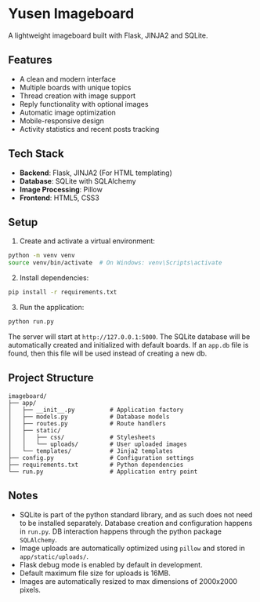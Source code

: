 # Yusen Imageboard

A lightweight imageboard built with Flask, JINJA2 and SQLite.

## Features

- A clean and modern interface
- Multiple boards with unique topics
- Thread creation with image support
- Reply functionality with optional images
- Automatic image optimization
- Mobile-responsive design
- Activity statistics and recent posts tracking

## Tech Stack

- **Backend**: Flask, JINJA2 (For HTML templating)
- **Database**: SQLite with SQLAlchemy
- **Image Processing**: Pillow
- **Frontend**: HTML5, CSS3

## Setup

1. Create and activate a virtual environment:
```bash
python -m venv venv
source venv/bin/activate  # On Windows: venv\Scripts\activate
```

2. Install dependencies:
```bash
pip install -r requirements.txt
```

3. Run the application:
```bash
python run.py
```

The server will start at `http://127.0.0.1:5000`.
The SQLite database will be automatically created and initialized with default boards.
If an `app.db` file is found, then this file will be used instead of creating a new db.

## Project Structure

```
imageboard/
├── app/
│   ├── __init__.py          # Application factory
│   ├── models.py            # Database models
│   ├── routes.py            # Route handlers
│   ├── static/
│   │   ├── css/             # Stylesheets
│   │   └── uploads/         # User uploaded images
│   └── templates/           # Jinja2 templates
├── config.py                # Configuration settings
├── requirements.txt         # Python dependencies
└── run.py                   # Application entry point
```

## Notes

- SQLite is part of the python standard library, and as such does not need to be installed separately.
  Database creation and configuration happens in `run.py`. DB interaction happens through the python package `SQLAlchemy`.
- Image uploads are automatically optimized using `pillow` and stored in `app/static/uploads/`.
- Flask debug mode is enabled by default in development.
- Default maximum file size for uploads is 16MB.
- Images are automatically resized to max dimensions of 2000x2000 pixels.
